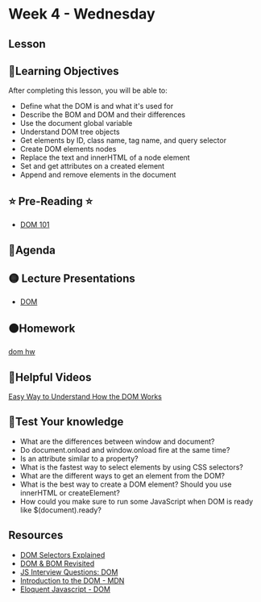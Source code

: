 # Week 4 - Wednesday

## Lesson

## 📍Learning Objectives
After completing this lesson, you will be able to:

- Define what the DOM is and what it's used for
- Describe the BOM and DOM and their differences
- Use the document global variable
- Understand DOM tree objects
- Get elements by ID, class name, tag name, and query selector
- Create DOM elements nodes
- Replace the text and innerHTML of a node element
- Set and get attributes on a created element
- Append and remove elements in the document

## ⭐️ Pre-Reading ⭐️
- [DOM 101](https://digitalcrafts.instructure.com/courses/189/pages/reading-dom-101?module_item_id=23220)

## 📍Agenda

## 🟡 Lecture Presentations
- [DOM](http://dc-houston.herokuapp.com/p2/Javascript/DOM.html#1)

<!-- ## 🟣Labs  -->
<!-- - [dom exercises](https://github.com/veros-labs/lab-js-dom) -->
<!-- - [coronavirus](https://github.com/veros-labs/js-lab-coronavirus) -->

## 🟠Homework

[dom hw](./homework/)

## 🔵Helpful Videos

[Easy Way to Understand How the DOM Works](https://www.youtube.com/watch?v=2Tld4yyN_tw)

<!-- ## ✔️Todo Checklist
- [ ] -->

<!-- ## 🔶Vocabulary -->

## 🔷Test Your knowledge
- What are the differences between window and document?
- Do document.onload and window.onload fire at the same time?
- Is an attribute similar to a property?
- What is the fastest way to select elements by using CSS selectors?
- What are the different ways to get an element from the DOM?
- What is the best way to create a DOM element? Should you use innerHTML or createElement?
- How could you make sure to run some JavaScript when DOM is ready like $(document).ready?


## Resources
- [DOM Selectors Explained](https://blog.bitsrc.io/dom-selectors-explained-70260049aaf0)
- [DOM & BOM Revisited](https://medium.com/@fknussel/dom-bom-revisited-cf6124e2a816) 
- [JS Interview Questions: DOM](https://thatjsdude.com/interview/dom.html#queryDOM)
- [Introduction to the DOM - MDN](https://developer.mozilla.org/en-US/docs/Web/API/Document_Object_Model/Introduction)
- [Eloquent Javascript - DOM](https://eloquentjavascript.net/14_dom.html)



